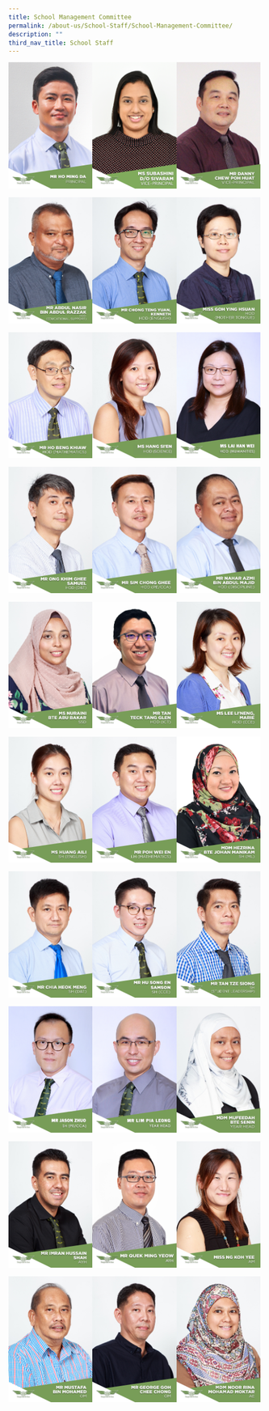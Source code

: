 ```yaml
---
title: School Management Committee
permalink: /about-us/School-Staff/School-Management-Committee/
description: ""
third_nav_title: School Staff
---
```

<img src="/images/mr%20ho%20p.jpeg" style="width:33%;float:left"><img src="/images/MS%20SUBA.jpeg" style="width:33%;float:left"><img src="/images/Mr%20Danny%20Chew%20Poh%20Huat.jpg" style="width:33%">
		 
<img src="/images/Mr%20Abdul%20Nasir%20Bin%20Abdul%20Razzak.jpg" style="width:33%;float:left"><img src="/images/Mr%20Chong%20Teng%20Yuan,%20Kenneth.jpg" style="width:33%;float:left"><img src="/images/Miss%20Goh%20Ying%20Hsuan.jpg" style="width:33%">

<img src="/images/Mr%20Ho%20Beng%20Khiaw.jpg" style="width:33%;float:left"><img src="/images/MS%20HANG%20SIEN.jpeg" style="width:33%;float:left"><img src="/images/13%20MS%20LAI%20HAN%20WEI.jpeg" style="width:33%">
		 
<img src="/images/Mr%20Ong%20Khim%20Ghee%20Samuel.jpg" style="width:33%;float:left"><img src="/images/Mr%20Sim%20Chong%20Ghee.jpg" style="width:33%;float:left"><img src="/images/Mr%20Nahar%20Azmi%20Bin%20Abdul%20Majid.jpg" style="width:33%">
		 
<img src="/images/Ms%20Nuraini%20Bte%20Abu%20Bakar.jpg" style="width:33%;float:left"><img src="/images/Mr%20Tan%20Teck%20Tang%20Glen.jpg" style="width:33%;float:left"><img src="/images/Ms%20Lee%20Li'Neng,%20Marie.jpg" style="width:33%">
		 
<img src="/images/Ms%20Huang%20Aili.jpg" style="width:33%;float:left"><img src="/images/Mr%20Poh%20Wei%20En.jpg" style="width:33%;float:left"><img src="/images/Mdm%20Hezrina%20Bte%20Johan%20Manikam.jpg" style="width:33%">
		 
<img src="/images/Mr%20Chia%20Heok%20Meng.jpg" style="width:33%;float:left"><img src="/images/SAMSON.jpeg" style="width:33%;float:left"><img src="/images/Mr%20Tan%20Tze%20Siong.jpg" style="width:33%">
		 
<img src="/images/12%20MR%20JASON%20ZHUO%20GENSHENG.jpeg" style="width:33%;float:left"><img src="/images/15%20MR%20LIM%20PIA%20LEONG.jpeg" style="width:33%;float:left"><img src="/images/Mdm%20Mufeedah%20Bte%20Senin.jpg" style="width:33%">
		 
<img src="/images/Mr%20Imran%20Hussain%20Shah.jpg" style="width:33%;float:left"><img src="/images/QUEK%20MING%20YEOW%20AYH.jpeg" style="width:33%;float:left"><img src="/images/Miss%20Ng%20Koh%20Yee.jpg" style="width:33%">
		 
<img src="/images/Mr%20Mustafa%20Bin%20Mohamed.jpg" style="width:33%;float:left"><img src="/images/Mr%20George%20Goh%20Chee%20Chong.jpg" style="width:33%;float:left"><img src="/images/Mdm%20Noor%20Rina%20Mohamad%20Moktar.jpg" style="width:33%">
